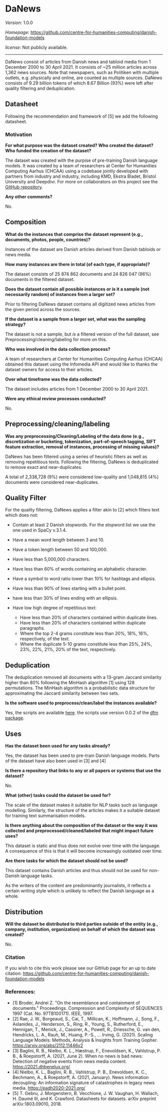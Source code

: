 
# DaNews

*Version*: 1.0.0

*Homepage*: https://github.com/centre-for-humanities-computing/danish-foundation-models

*license*: Not publicly available.

---

DaNews consist of articles from Danish news and tabloid media from 1 December 2000 to 
30 April 2021. It consists of ~25 million articles across 1,362 news
sources. Note that newspapers, such as Politiken with multiple outlets, e.g. physically
and online, are counted as multiple sources.
DaNews consists of 9.29 billion tokens of which 8.67 Billion (93\%) were left after
quality filtering and deduplication.

## Datasheet

Following the recommendation and framework of [5] we add the following datasheet. 

### Motivation

**For what purpose was the dataset created? Who created the dataset? Who funded the
creation of the dataset?**

The dataset was created with the purpise of pre-training Danish language models. It was
created by a team of researchers at Center for Humanities Computing Aarhus (CHCAA) using
a codebase jointly developed with partners from industry and industry, including KMD,
Ekstra Bladet, Bristol University and Deepdivr. For more on collaborators on this
project see the
[GitHub repository](https://github.com/centre-for-humanities-computing/danish-foundation-models
).

**Any other comments?**

No.

## Composition

**What do the instances that comprise the dataset represent (e.g., documents, photos,
people, countries)?**

Instances of the dataset are Danish articles derived from Danish tabloids or news media. 

**How many instances are there in total (of each type, if appropriate)?**

The dataset consists of 25 874 862 documents and 24 826 047 (96%) documents in the 
filtered dataset.

**Does the dataset contain all possible instances or is it a sample (not necessarily
random) of instances from a larger set?**

Prior to filtering DaNews dataset contains all digitized news articles from the given
period across the sources.

**If the dataset is a sample from a larger set, what was the sampling strategy?**

The dataset is not a sample, but _is_ a filtered version of the full dataset, see
Preprocessing/cleaning/labeling for more on this.

**Who was involved in the data collection process?**

A team of researchers at Center for Humanities Computing Aarhus (CHCAA) obtained this
dataset using the Infomedia API and would like to thanks the dataset owners for
access to their articles.


**Over what timeframe was the data collected?**

The dataset includes articles from 1 December 2000 to 
30 April 2021.

**Were any ethical review processes conducted?**

No.

## Preprocessing/cleaning/labeling

**Was any preprocessing/Cleaning/Labeling of the data done 
(e.g., discretization or bucketing, tokenization, part-of-speech tagging, 
SIFT feature extraction, removal of instances, processing of missing values)?**

DaNews has been filtered using a series of heuristic filters as well as removing
repetitious texts. Following the filtering, DaNews is deduplicated to remove exact and
near-duplicates.

A total of 2,338,728 (9%) were considered low-quality and 1,048,815 (4%) documents
were considered near-duplicates.

## Quality Filter

For the quality filtering, DaNews applies a filter akin to [2] which filters text which
does not:

- Contain at least 2 Danish stopwords. For the stopword list we use the one used in
SpaCy v.3.1.4.
- Have a mean word length between 3 and 10.
- Have a token length between 50 and 100,000.
- Have less than 5,000,000 characters.
- Have less than 60% of words containing an alphabetic character.
- Have a symbol to word ratio lower than 10% for hashtags and ellipsis.
- Have less than 90% of lines starting with a bullet point.
- have less than 30% of lines ending with an ellipsis.

- Have low high degree of repetitious text:
  - Have less than 20% of characters contained within duplicate lines.
  - Have less than 20% of characters contained within duplicate paragraphs.
  - Where the top 2-4 grams constitute less than 20%, 18%, 16%, respectively, of the text. 
  - Where the duplicate 5-10 grams constitute less than 25%, 24%, 23%, 22%, 21%, 20%
of the text, respectively.

## Deduplication

The deduplication removed all documents with a 13-gram Jaccard similarity higher than 80%
following the MinHash algorithm [1] using 128 permutations. The MinHash algorithm is a
probabilistic data structure for approximating the Jaccard similarity between two sets.

**Is the software used to preprocess/clean/label the instances available?**

Yes, the scripts are available
[here](https://github.com/centre-for-humanities-computing/danish-foundation-models/tree/main/src/application/danews). 
the scripts use version 0.0.2 of the
[dfm package](https://github.com/centre-for-humanities-computing/danish-foundation-models). 

## Uses

**Has the dataset been used for any tasks already?**

Yes, the dataset has been used to pre-train Danish language models.
Parts of the dataset have also been used in [3] and [4]

**Is there a repository that links to any or all papers or systems that use the dataset?**

No.

**What (other) tasks could the dataset be used for?**

The scale of the dataset makes it suitable for NLP tasks such as language modelling.
Similarly, the structure of the articles makes it a suitable dataset for training text
summarisation models.

**Is there anything about the composition of the dataset or the way it was collected and
preprocessed/cleaned/labeled that might impact future uses?**

This dataset is static and thus does not evolve over time with the language. 
A consequence of this is that it will become increasingly outdated over time.


**Are there tasks for which the dataset should not be used?**

This dataset contains Danish articles and thus should not be used for non-Danish
language tasks.

As the writers of the content are predominantly journalists, it reflects a certain
writing style which is unlikely to reflect the Danish language as a whole.

## Distribution

**Will the dataset be distributed to third parties outside of the entity (e.g., company,
institution, organization) on behalf of which the dataset was created?**

No.


### Citation

If you wish to cite this work please see our GitHub page for an up to date citation:
https://github.com/centre-for-humanities-computing/danish-foundation-models

### References:

- [1] Broder, Andrei Z. "On the resemblance and containment of documents."
        Proceedings. Compression and Complexity of SEQUENCES 1997
        (Cat. No. 97TB100171). IEEE, 1997.
- [2] Rae, J. W., Borgeaud, S., Cai, T., Millican, K., Hoffmann, J., Song, F.,
        Aslanides, J., Henderson, S., Ring, R., Young, S., Rutherford, E., Hennigan,
        T., Menick, J., Cassirer, A., Powell, R., Driessche, G. van den, Hendricks,
        L. A., Rauh, M., Huang, P.-S., … Irving, G. (2021).
        Scaling Language Models: Methods, Analysis & Insights from Training Gopher.
        https://arxiv.org/abs/2112.11446v2
- [3] Baglini, R. B., Nielbo, K. L., Hæstrup, F., Enevoldsen, K., Vahlstrup, P. B., & 
        Roepstorff, A. (2021, June 2). When no news is bad news: Detection of negative
        events from news media content. https://2021.dhbenelux.org/
- [4] Nielbo, K. L., Baglini, R. B., Vahlstrup, P. B., Enevoldsen, K. C., Bechmann, A.,
        & Roepstorff, A. (2021, January). News information decoupling: An information
        signature of catastrophes in legacy news media. https://eadh2020-2021.org/
- [5] T. Gebru, J. Morgenstern, B. Vecchione, J. W. Vaughan, H. Wallach, H. Daumé III,
        and K. Crawford. Datasheets for datasets. arXiv preprint arXiv:1803.09010, 2018.
